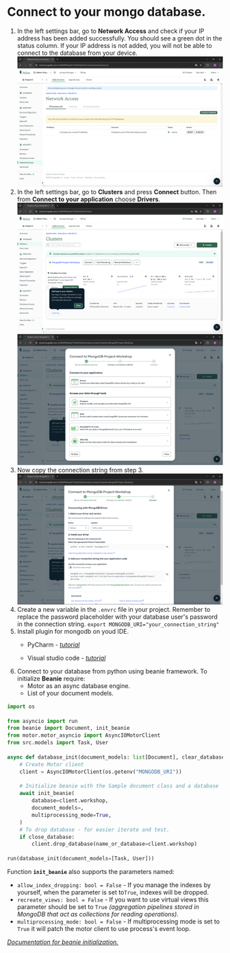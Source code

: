 # Connect to your mongo database.

1. In the left settings bar, go to **Network Access** and check if your IP address has been added successfully. You should see a green dot in the status column. If your IP address is not added, you will not be able to connect to the database from your device.
![image](./assets/8-Atlas.png)
2. In the left settings bar, go to **Clusters** and press **Connect** button. Then from **Connect to your application** choose **Drivers**.
![image](./assets/9-Atlas.png)
![image](./assets/10-Atlas.png)
3. Now copy the connection string from step 3.
![image](./assets/11-Atlas.png)
4. Create a new variable in the `.envrc` file in your project. Remember to replace the password placeholder with your database user's password in the connection string. `export MONGODB_URI="your_connection_string"`
5. Install plugin for mongodb on youd IDE.
    * PyCharm - *[tutorial](https://www.jetbrains.com/help/pycharm/mongodb.html#general_tab)*

    * Visual studio code - *[tutorial](https://code.visualstudio.com/docs/azure/mongodb)*
6. Connect to your database from python using beanie framework. 
To initialize **Beanie** require:
    * Motor as an async database engine.
    * List of your document models.

```python 
import os

from asyncio import run
from beanie import Document, init_beanie
from motor.motor_asyncio import AsyncIOMotorClient
from src.models import Task, User

async def database_init(document_models: list[Document], clear_database: False) -> None:
    # Create Motor client
    client = AsyncIOMotorClient(os.getenv("MONGODB_URI"))

    # Initialize beanie with the Sample document class and a database
    await init_beanie(
        database=client.workshop,
        document_models=,
        multiprocessing_mode=True,
    )
    # To drop database - for easier iterate and test.
    if close_database:
        client.drop_database(name_or_database=client.workshop)

run(database_init(document_models=[Task, User]))
```
Function **`init_beanie`** also supports the parameters named:
* `allow_index_dropping: bool = False` - If you manage the indexes by yourself, when the parameter is set to`True`, indexes will be dropped.
* `recreate_views: bool = False` - If you want to use virtual views this parameter should be set to `True` *(aggregation pipelines stored in MongoDB that act as collections for reading operations)*.
* `multiprocessing_mode: bool = False` - If multiprocessing mode is set to `True` it will patch the motor client to use process's event loop.

*[Documentation for beanie initialization.](https://beanie-odm.dev/tutorial/initialization/)*
